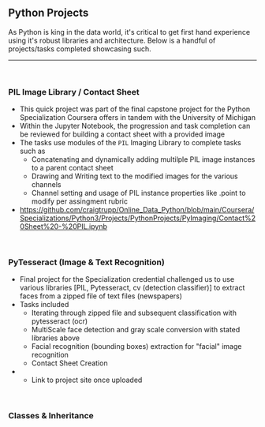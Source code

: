## Python Projects
As Python is king in the data world, it's critical to get first hand experience using it's robust libraries and architecture. Below is a handful of projects/tasks completed showcasing such. 

---

<br>

### PIL Image Library / Contact Sheet
* This quick project was part of the final capstone project for the Python Specialization Coursera offers in tandem with the University of Michigan
* Within the Jupyter Notebook, the progression and task completion can be reviewed for building a contact sheet with a provided image
* The tasks use modules of the `PIL` Imaging Library to complete tasks such as 
    * Concatenating and dynamically adding multilple PIL image instances to a parent contact sheet
    * Drawing and Writing text to the modified images for the various channels
    * Channel setting and usage of PIL instance properties like .point to modify per assingment rubric
* https://github.com/craigtrupp/Online_Data_Python/blob/main/Coursera/Specializations/Python3/Projects/PythonProjects/PyImaging/Contact%20Sheet%20-%20PIL.ipynb

<br>

### PyTesseract (Image & Text Recognition)
* Final project for the Specialization credential challenged us to use various libraries [PIL, Pytesseract, cv (detection classifier)] to extract faces from a zipped file of text files (newspapers)
* Tasks included 
    * Iterating through zipped file and subsequent classification with pytesseract (ocr)
    * MultiScale face detection and gray scale conversion with stated libraries above
    * Facial recognition (bounding boxes) extraction for "facial" image recognition 
    * Contact Sheet Creation 
* - Link to project site once uploaded 

<br>

### Classes & Inheritance
